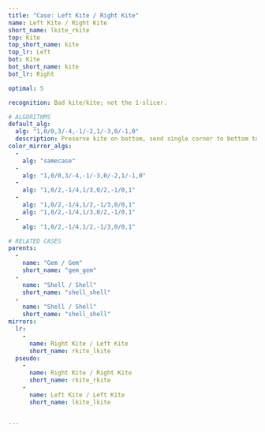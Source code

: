 ```yaml
---
title: "Case: Left Kite / Right Kite"
name: Left Kite / Right Kite
short_name: lkite_rkite
top: Kite
top_short_name: kite
top_lr: Left
bot: Kite
bot_short_name: kite
bot_lr: Right

optimal: 5

recognition: Bad kite/kite; not the 1-slicer.

# ALGORITHMS
default_alg:
  alg: "1,0/0,3/-4,-1/-2,1/-3,0/-1,0"
  description: Preserve kite on bottom, send single corner to bottom to form gem/gem.
color_mirror_algs:
  -
    alg: "samecase"
  -
    alg: "1,0/0,3/-4,-1/-3,0/-2,1/-1,0"
  -
    alg: "1,0/2,-1/4,1/3,0/2,-1/0,1"
  -
    alg: "1,0/2,-1/4,1/2,-1/3,0/0,1"
    alg: "1,0/2,-1/4,1/3,0/2,-1/0,1"
  -
    alg: "1,0/2,-1/4,1/2,-1/3,0/0,1"

# RELATED CASES
parents:
  -
    name: "Gem / Gem"
    short_name: "gem_gem"
  -
    name: "Shell / Shell"
    short_name: "shell_shell"
  -
    name: "Shell / Shell"
    short_name: "shell_shell"
mirrors:
  lr:
    -
      name: Right Kite / Left Kite
      short_name: rkite_lkite
  pseudo:
    -
      name: Right Kite / Right Kite
      short_name: rkite_rkite
    -
      name: Left Kite / Left Kite
      short_name: lkite_lkite


---
```


